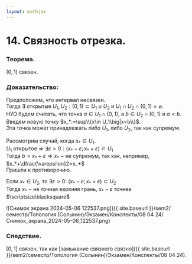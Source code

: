 ```yaml
---  
layout: mathjax  
---  
```

  
# 14. Связность отрезка.  
  
### Теорема.  
$(0,1)$ связен.  
  
### Доказательство:  
Предположим, что интервал несвязен.  
Тогда $\exists$ открытые $U_1,U_2:(0,1)\subset U_1\cup U_2$ и $U_1\cap U_2\cap (0,1)=\varnothing$.  
НУО будем считать, что точка $a\in U_1\cap (0,1)$, а $b\in U_2\cap(0,1)$ и $a<b$.  
Введем новую точку $x_*:=\sup\\{x\in U_1\big|x<b\\}$.  
Эта точка может принадлежать либо $U_1$, либо $U_2$, так как супремум.  
  
Рассмотрим случай, когда $x_*\in U_1$.  
$U_1$ открытое $\Rightarrow$ $\exists\varepsilon>0:(x_*-\varepsilon;x_*+\varepsilon)\subset U_1$  
Тогда $b>x_*+\varepsilon\Rightarrow x_*~-~$не супремум, так как, например, $x_*+\dfrac{\varepsilon}2>x_*$  
Пришли к противоречию.  
  
Если $x_*\in U_2$, то  $\exists\varepsilon>0:~(x_*-\varepsilon;x_*+\varepsilon)\subset U_2$  
Тогда $x_*~-~$не точная верхняя грань, $x_*-\varepsilon$ точнее  $\scriptsize\blacksquare$  
  
![Снимок экрана 2024-05-06 122537.png]({{ site.baseurl }}/sem2/семестр/Топология (Солынин)/Экзамен/Конспекты/08 04 24/Снимок_экрана_2024-05-06_122537.png)  
  
### Следствие.  
$[0,1]$ связен, так как [замыкание связного связно]({{ site.baseurl }}/sem2/семестр/Топология (Солынин)/Экзамен/Конспекты/08 04 24).  

